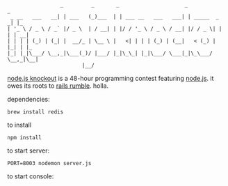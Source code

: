                      _         _       _                     _               _
     _ __   ___   __| | ___   (_)___  | | ___ __   ___   ___| | _____  _   _| |_
    | '_ \ / _ \ / _` |/ _ \  | / __| | |/ / '_ \ / _ \ / __| |/ / _ \| | | | __|
    | | | | (_) | (_| |  __/_ | \__ \ |   <| | | | (_) | (__|   < (_) | |_| | |_
    |_| |_|\___/ \__,_|\___(_)/ |___/ |_|\_\_| |_|\___/ \___|_|\_\___/ \__,_|\__|
                            |__/

[node.js knockout] is a 48-hour programming contest featuring [node.js]. it
owes its roots to [rails rumble]. holla.

[node.js knockout]:http://nodeknockout.com/
[node.js]:http://nodejs.org/
[rails rumble]:http://railsrumble.com/


dependencies:


    brew install redis



to install

    npm install

to start server:

    PORT=8003 nodemon server.js

to start console:

